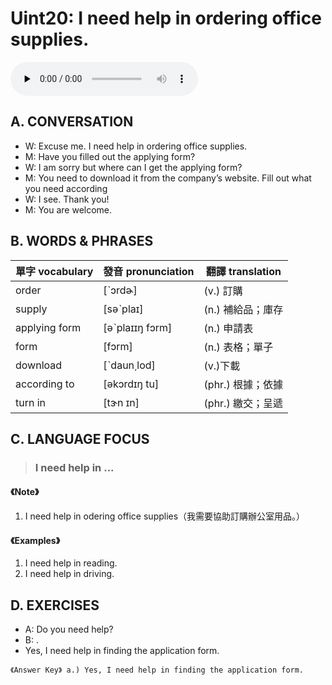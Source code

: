 # Uint20: I need help in ordering office supplies.

<audio controls preload="none"><source src="https://channelplus.ner.gov.tw/api/audio/5ad2e65df95e3500064f4398"></audio>

## A. CONVERSATION
* W: Excuse me. I need help in ordering office supplies.
* M: Have you filled out the applying form?
* W: I am sorry but where can I get the applying form?
* M: You need to download it from the company’s website. Fill out what you need according
* W: I see. Thank you!
* M: You are welcome.

## B. WORDS & PHRASES
單字 vocabulary|發音 pronunciation|翻譯 translation
---|---|---
order |[ˋɔrdɚ]|(v.) 訂購
supply |[sәˋplaɪ]|(n.) 補給品；庫存
applying form |[әˋplaɪɪŋ fɔrm]|(n.) 申請表
form |[fɔrm]|(n.) 表格；單子
download |[ˋdaun͵lod]|(v.)下載
according to |[әkɔrdɪŋ tu]|(phr.) 根據；依據
turn in |[tɝn ɪn]|(phr.) 繳交；呈遞

## C. LANGUAGE FOCUS
> ### I need help in ...

#### 《Note》
1. I need help in odering office supplies（我需要協助訂購辦公室用品。）

#### 《Examples》
1. I need help in reading.
1. I need help in driving.

## D. EXERCISES
* A: Do you need help?
* B: .
*  Yes, I need help in finding the application form.

`《Answer Key》 a.) Yes, I need help in finding the application form.`